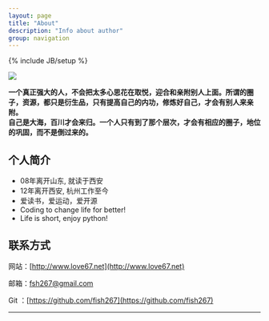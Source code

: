 ```yaml
---
layout: page
title: "About"
description: "Info about author"
group: navigation
---
```

{% include JB/setup %}

![](https://gw.alipayobjects.com/zos/rmsportal/pXnEJoSHjQTTnFOOsoUs.jpg)


<b>一个真正强大的人，不会把太多心思花在取悦，迎合和亲附别人上面。所谓的圈子，资源，都只是衍生品，只有提高自己的内功，修炼好自己，才会有别人来亲附。<br/>自己是大海，百川才会来归。一个人只有到了那个层次，才会有相应的圈子，地位的巩固，而不是倒过来的。</b>

## 个人简介

+ 08年离开山东, 就读于西安
+ 12年离开西安, 杭州工作至今
+ 爱读书，爱运动，爱开源
+ Coding to change life for better!
+ Life is short, enjoy python!

## 联系方式

网站：[http://www.love67.net](http://www.love67.net)

邮箱：[fsh267@gmail.com](mailto:'fsh67@gmail.com')
	
Git ：[https://github.com/fish267](https://github.com/fish267)

----

